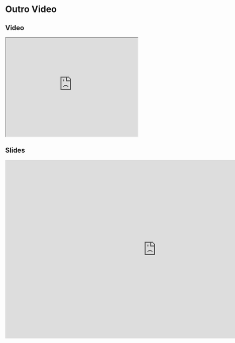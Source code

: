 # Outro Video
## Video

<iframe width="420" height="315" src="https://www.youtube.com/embed/JSTjK6PrOgY"></iframe>

## Slides
<iframe src="https://mfr.ca-1.osf.io/render?url=https://osf.io/agrp6/?direct%26mode=render%26action=download%26mode=render", frameborder="0" width="960" height="569" allowfullscreen="true" mozallowfullscreen="true" webkitallowfullscreen="true"></iframe>